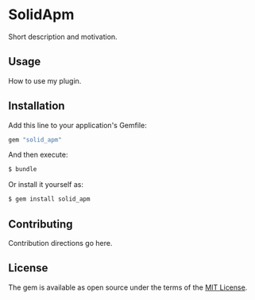 # SolidApm
Short description and motivation.

## Usage
How to use my plugin.

## Installation
Add this line to your application's Gemfile:

```ruby
gem "solid_apm"
```

And then execute:
```bash
$ bundle
```

Or install it yourself as:
```bash
$ gem install solid_apm
```

## Contributing
Contribution directions go here.

## License
The gem is available as open source under the terms of the [MIT License](https://opensource.org/licenses/MIT).
